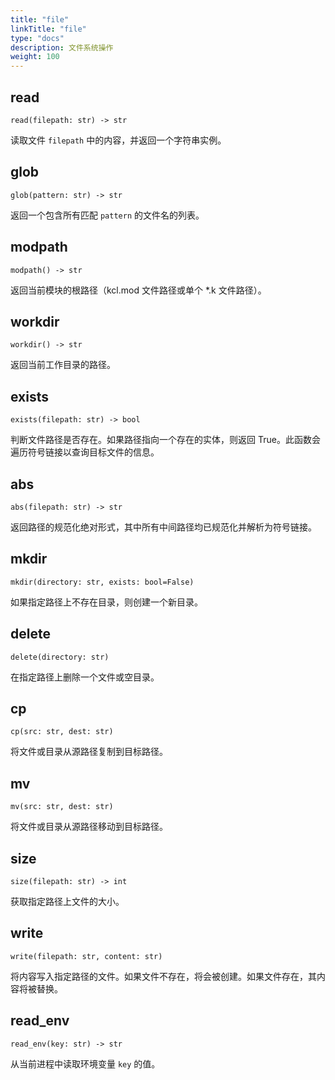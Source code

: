 ```yaml
---
title: "file"
linkTitle: "file"
type: "docs"
description: 文件系统操作
weight: 100
---
```


## read

`read(filepath: str) -> str`

读取文件 `filepath` 中的内容，并返回一个字符串实例。

## glob

`glob(pattern: str) -> str`

返回一个包含所有匹配 `pattern` 的文件名的列表。

## modpath

`modpath() -> str`

返回当前模块的根路径（kcl.mod 文件路径或单个 \*.k 文件路径）。

## workdir

`workdir() -> str`

返回当前工作目录的路径。

## exists

`exists(filepath: str) -> bool`

判断文件路径是否存在。如果路径指向一个存在的实体，则返回 True。此函数会遍历符号链接以查询目标文件的信息。

## abs

`abs(filepath: str) -> str`

返回路径的规范化绝对形式，其中所有中间路径均已规范化并解析为符号链接。

## mkdir

`mkdir(directory: str, exists: bool=False)`

如果指定路径上不存在目录，则创建一个新目录。

## delete

`delete(directory: str)`

在指定路径上删除一个文件或空目录。

## cp

`cp(src: str, dest: str)`

将文件或目录从源路径复制到目标路径。

## mv

`mv(src: str, dest: str)`

将文件或目录从源路径移动到目标路径。

## size

`size(filepath: str) -> int`

获取指定路径上文件的大小。

## write

`write(filepath: str, content: str)`

将内容写入指定路径的文件。如果文件不存在，将会被创建。如果文件存在，其内容将被替换。

## read_env

`read_env(key: str) -> str`

从当前进程中读取环境变量 `key` 的值。
